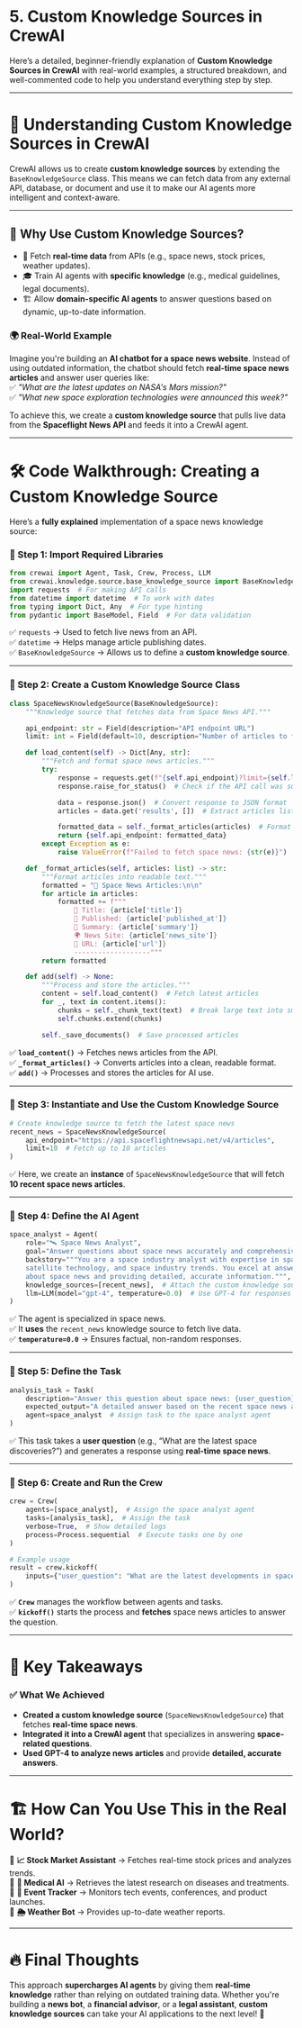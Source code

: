 # 5. Custom Knowledge Sources in CrewAI

Here’s a detailed, beginner-friendly explanation of **Custom Knowledge Sources in CrewAI** with real-world examples, a structured breakdown, and well-commented code to help you understand everything step by step.  

---

# 🚀 **Understanding Custom Knowledge Sources in CrewAI**
CrewAI allows us to create **custom knowledge sources** by extending the `BaseKnowledgeSource` class. This means we can fetch data from any external API, database, or document and use it to make our AI agents more intelligent and context-aware.  

---

## 🎯 **Why Use Custom Knowledge Sources?**
- 📡 Fetch **real-time data** from APIs (e.g., space news, stock prices, weather updates).  
- 🎓 Train AI agents with **specific knowledge** (e.g., medical guidelines, legal documents).  
- 🏗️ Allow **domain-specific AI agents** to answer questions based on dynamic, up-to-date information.  

### **🌍 Real-World Example**
Imagine you're building an **AI chatbot for a space news website**. Instead of using outdated information, the chatbot should fetch **real-time space news articles** and answer user queries like:  
✅ *"What are the latest updates on NASA's Mars mission?"*  
✅ *"What new space exploration technologies were announced this week?"*  

To achieve this, we create a **custom knowledge source** that pulls live data from the **Spaceflight News API** and feeds it into a CrewAI agent.  

---

# 🛠 **Code Walkthrough: Creating a Custom Knowledge Source**
Here’s a **fully explained** implementation of a space news knowledge source:  

### **📌 Step 1: Import Required Libraries**
```python
from crewai import Agent, Task, Crew, Process, LLM
from crewai.knowledge.source.base_knowledge_source import BaseKnowledgeSource
import requests  # For making API calls
from datetime import datetime  # To work with dates
from typing import Dict, Any  # For type hinting
from pydantic import BaseModel, Field  # For data validation
```
✅ `requests` → Used to fetch live news from an API.  
✅ `datetime` → Helps manage article publishing dates.  
✅ `BaseKnowledgeSource` → Allows us to define a **custom knowledge source**.  

---

### **📌 Step 2: Create a Custom Knowledge Source Class**
```python
class SpaceNewsKnowledgeSource(BaseKnowledgeSource):
    """Knowledge source that fetches data from Space News API."""

    api_endpoint: str = Field(description="API endpoint URL")
    limit: int = Field(default=10, description="Number of articles to fetch")

    def load_content(self) -> Dict[Any, str]:
        """Fetch and format space news articles."""
        try:
            response = requests.get(f"{self.api_endpoint}?limit={self.limit}")
            response.raise_for_status()  # Check if the API call was successful

            data = response.json()  # Convert response to JSON format
            articles = data.get('results', [])  # Extract articles list

            formatted_data = self._format_articles(articles)  # Format articles into readable text
            return {self.api_endpoint: formatted_data}
        except Exception as e:
            raise ValueError(f"Failed to fetch space news: {str(e)}")

    def _format_articles(self, articles: list) -> str:
        """Format articles into readable text."""
        formatted = "🚀 Space News Articles:\n\n"
        for article in articles:
            formatted += f"""
                📰 Title: {article['title']}
                📅 Published: {article['published_at']}
                📝 Summary: {article['summary']}
                🌍 News Site: {article['news_site']}
                🔗 URL: {article['url']}
                -------------------"""
        return formatted

    def add(self) -> None:
        """Process and store the articles."""
        content = self.load_content()  # Fetch latest articles
        for _, text in content.items():
            chunks = self._chunk_text(text)  # Break large text into small chunks
            self.chunks.extend(chunks)

        self._save_documents()  # Save processed articles
```
✅ **`load_content()`** → Fetches news articles from the API.  
✅ **`_format_articles()`** → Converts articles into a clean, readable format.  
✅ **`add()`** → Processes and stores the articles for AI use.  

---

### **📌 Step 3: Instantiate and Use the Custom Knowledge Source**
```python
# Create knowledge source to fetch the latest space news
recent_news = SpaceNewsKnowledgeSource(
    api_endpoint="https://api.spaceflightnewsapi.net/v4/articles",
    limit=10  # Fetch up to 10 articles
)
```
✅ Here, we create an **instance** of `SpaceNewsKnowledgeSource` that will fetch **10 recent space news articles**.  

---

### **📌 Step 4: Define the AI Agent**
```python
space_analyst = Agent(
    role="🛰️ Space News Analyst",
    goal="Answer questions about space news accurately and comprehensively",
    backstory="""You are a space industry analyst with expertise in space exploration,
    satellite technology, and space industry trends. You excel at answering questions
    about space news and providing detailed, accurate information.""",
    knowledge_sources=[recent_news],  # Attach the custom knowledge source
    llm=LLM(model="gpt-4", temperature=0.0)  # Use GPT-4 for responses
)
```
✅ The agent is specialized in space news.  
✅ It **uses** the `recent_news` knowledge source to fetch live data.  
✅ **`temperature=0.0`** → Ensures factual, non-random responses.  

---

### **📌 Step 5: Define the Task**
```python
analysis_task = Task(
    description="Answer this question about space news: {user_question}",
    expected_output="A detailed answer based on the recent space news articles",
    agent=space_analyst  # Assign task to the space analyst agent
)
```
✅ This task takes a **user question** (e.g., “What are the latest space discoveries?”) and generates a response using **real-time space news**.  

---

### **📌 Step 6: Create and Run the Crew**
```python
crew = Crew(
    agents=[space_analyst],  # Assign the space analyst agent
    tasks=[analysis_task],  # Assign the task
    verbose=True,  # Show detailed logs
    process=Process.sequential  # Execute tasks one by one
)

# Example usage
result = crew.kickoff(
    inputs={"user_question": "What are the latest developments in space exploration?"}
)
```
✅ **`Crew`** manages the workflow between agents and tasks.  
✅ **`kickoff()`** starts the process and **fetches** space news articles to answer the question.  

---

# 🎯 **Key Takeaways**
### ✅ **What We Achieved**
- **Created a custom knowledge source** (`SpaceNewsKnowledgeSource`) that fetches **real-time space news**.  
- **Integrated it into a CrewAI agent** that specializes in answering **space-related questions**.  
- **Used GPT-4 to analyze news articles** and provide **detailed, accurate answers**.  

---

# 🏗️ **How Can You Use This in the Real World?**
🔹 **📈 Stock Market Assistant** → Fetches real-time stock prices and analyzes trends.  
🔹 **🦠 Medical AI** → Retrieves the latest research on diseases and treatments.  
🔹 **📅 Event Tracker** → Monitors tech events, conferences, and product launches.  
🔹 **🌦️ Weather Bot** → Provides up-to-date weather reports.  

---

# 🔥 **Final Thoughts**
This approach **supercharges AI agents** by giving them **real-time knowledge** rather than relying on outdated training data. Whether you're building a **news bot**, a **financial advisor**, or a **legal assistant**, **custom knowledge sources** can take your AI applications to the next level! 🚀
